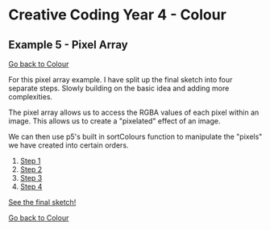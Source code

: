 # Creative Coding Year 4 - Colour
## Example 5 - Pixel Array

[Go back to Colour](../)

For this pixel array example. I have split up the final sketch into four separate steps. Slowly building on the basic idea and adding more complexities.

The pixel array allows us to access the RGBA values of each pixel within an image. This allows us to create a "pixelated" effect of an image.

We can then use p5's built in sortColours function to manipulate the "pixels" we have created into certain orders.

1. [Step 1](Step1/)
2. [Step 2](Step2/)
3. [Step 3](Step3/)
4. [Step 4](Step4/)

[See the final sketch!](Step4/index.html)

[Go back to Colour](../)
